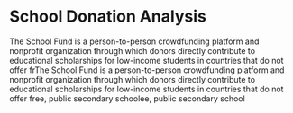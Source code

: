 # School Donation Analysis
 The School Fund is a person-to-person crowdfunding platform and nonprofit organization through which donors directly contribute to educational scholarships for low-income students in countries that do not offer frThe School Fund is a person-to-person crowdfunding platform and nonprofit organization through which donors directly contribute to educational scholarships for low-income students in countries that do not offer free, public secondary schoolee, public secondary school
